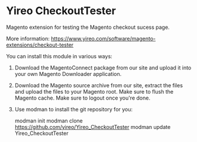 Yireo CheckoutTester
====================
Magento extension for testing the Magento checkout sucess page.

More information: https://www.yireo.com/software/magento-extensions/checkout-tester

You can install this module in various ways:
1) Download the MagentoConnect package from our site and upload it into your own Magento
Downloader application.

2) Download the Magento source archive from our site, extract the files and upload the
files to your Magento root. Make sure to flush the Magento cache. Make sure to logout 
once you're done.

3) Use modman to install the git repository for you:

    modman init
    modman clone https://github.com/yireo/Yireo_CheckoutTester
    modman update Yireo_CheckoutTester

